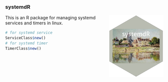 ### systemdR

<img src="https://github.com/rainoffallingstar/systemdR/blob/master/dev/systemdR.png" height="200" align="right"/> This is an R package for managing systemd services and timers in linux.

``` r
# for systemd service
ServiceClass$new()
# for systemd timer
TimerClass$new()
```

